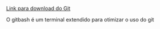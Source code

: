 [Link para download do Git](https://git-scm.com/downloads)

O gitbash é um terminal extendido para otimizar o uso do git

